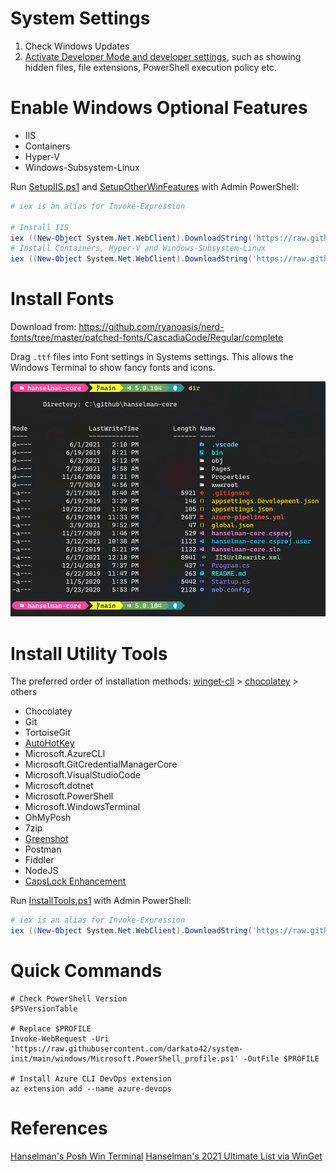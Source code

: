 # System Settings

1. Check Windows Updates
1. [Activate Developer Mode and developer settings](https://docs.microsoft.com/en-gb/windows/apps/get-started/enable-your-device-for-development?OCID=WinClient_Ver1703_Settings_DevMode), such as showing hidden files, file extensions, PowerShell execution policy etc.

# Enable Windows Optional Features

* IIS
* Containers
* Hyper-V
* Windows-Subsystem-Linux

Run [SetupIIS.ps1](https://github.com/darkato42/system-init/blob/main/windows/SetupIIS.ps1) and [SetupOtherWinFeatures](https://github.com/darkato42/system-init/blob/main/windows/SetupOtherWinFeatures.ps1) with Admin PowerShell:

```powershell
# iex is an alias for Invoke-Expression

# Install IIS
iex ((New-Object System.Net.WebClient).DownloadString('https://raw.githubusercontent.com/darkato42/system-init/main/windows/SetupIIS.ps1'))
# Install Containers, Hyper-V and Windows-Subsystem-Linux
iex ((New-Object System.Net.WebClient).DownloadString('https://raw.githubusercontent.com/darkato42/system-init/main/windows/SetupOtherWinFeatures.ps1'))
```

# Install Fonts

Download from:
https://github.com/ryanoasis/nerd-fonts/tree/master/patched-fonts/CascadiaCode/Regular/complete

Drag `.ttf` files into Font settings in Systems settings. This allows the Windows Terminal to show fancy fonts and icons.

![My Fancy Terminal](../assets/posh-win-terminal.png)

# Install Utility Tools

The preferred order of installation methods:
[winget-cli](https://github.com/microsoft/winget-cli) > [chocolatey](https://github.com/chocolatey/choco) > others

* Chocolatey
* Git
* TortoiseGit
* [AutoHotKey](https://www.autohotkey.com/)
* Microsoft.AzureCLI
* Microsoft.GitCredentialManagerCore
* Microsoft.VisualStudioCode
* Microsoft.dotnet
* Microsoft.PowerShell
* Microsoft.WindowsTerminal
* OhMyPosh
* 7zip
* [Greenshot](https://github.com/greenshot/greenshot)
* Postman
* Fiddler
* NodeJS
* [CapsLock Enhancement](https://github.com/darkato42/Capslock/tree/master/win)

Run [InstallTools.ps1](https://github.com/darkato42/system-init/blob/main/windows/InstallTools.ps1) with Admin PowerShell:

```powershell
# iex is an alias for Invoke-Expression
iex ((New-Object System.Net.WebClient).DownloadString('https://raw.githubusercontent.com/darkato42/system-init/main/windows/InstallTools.ps1'))
```

# Quick Commands

```
# Check PowerShell Version
$PSVersionTable

# Replace $PROFILE
Invoke-WebRequest -Uri 'https://raw.githubusercontent.com/darkato42/system-init/main/windows/Microsoft.PowerShell_profile.ps1' -OutFile $PROFILE

# Install Azure CLI DevOps extension
az extension add --name azure-devops
```

# References

[Hanselman's Posh Win Terminal](https://www.hanselman.com/blog/my-ultimate-powershell-prompt-with-oh-my-posh-and-the-windows-terminal)
[Hanselman's 2021 Ultimate List via WinGet](https://dvlup.com/2020/12/29/2021-ultimate-list/)
